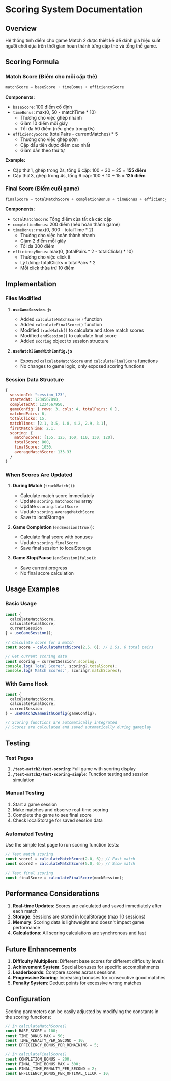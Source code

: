 # Scoring System Documentation

## Overview
Hệ thống tính điểm cho game Match 2 được thiết kế để đánh giá hiệu suất người chơi dựa trên thời gian hoàn thành từng cặp thẻ và tổng thể game.

## Scoring Formula

### Match Score (Điểm cho mỗi cặp thẻ)
```javascript
matchScore = baseScore + timeBonus + efficiencyScore
```

**Components:**
- `baseScore`: 100 điểm cố định
- `timeBonus`: max(0, 50 - matchTime * 10)
  - Thưởng cho việc ghép nhanh
  - Giảm 10 điểm mỗi giây
  - Tối đa 50 điểm (nếu ghép trong 0s)
- `efficiencyScore`: (totalPairs - currentMatches) * 5
  - Thưởng cho việc ghép sớm
  - Cặp đầu tiên được điểm cao nhất
  - Giảm dần theo thứ tự

**Example:**
- Cặp thứ 1, ghép trong 2s, tổng 6 cặp: 100 + 30 + 25 = **155 điểm**
- Cặp thứ 3, ghép trong 4s, tổng 6 cặp: 100 + 10 + 15 = **125 điểm**

### Final Score (Điểm cuối game)
```javascript
finalScore = totalMatchScore + completionBonus + timeBonus + efficiencyBonus
```

**Components:**
- `totalMatchScore`: Tổng điểm của tất cả các cặp
- `completionBonus`: 200 điểm (nếu hoàn thành game)
- `timeBonus`: max(0, 300 - totalTime * 2)
  - Thưởng cho việc hoàn thành nhanh
  - Giảm 2 điểm mỗi giây
  - Tối đa 300 điểm
- `efficiencyBonus`: max(0, (totalPairs * 2 - totalClicks) * 10)
  - Thưởng cho việc click ít
  - Lý tưởng: totalClicks = totalPairs * 2
  - Mỗi click thừa trừ 10 điểm

## Implementation

### Files Modified
1. **`useGameSession.js`**
   - Added `calculateMatchScore()` function
   - Added `calculateFinalScore()` function
   - Modified `trackMatch()` to calculate and store match scores
   - Modified `endSession()` to calculate final score
   - Added `scoring` object to session structure

2. **`useMatch2GameWithConfig.js`**
   - Exposed `calculateMatchScore` and `calculateFinalScore` functions
   - No changes to game logic, only exposed scoring functions

### Session Data Structure
```javascript
{
  sessionId: "session_123",
  startedAt: 1234567890,
  completedAt: 1234567950,
  gameConfig: { rows: 3, cols: 4, totalPairs: 6 },
  matchedPairs: 6,
  totalClicks: 15,
  matchTimes: [2.1, 3.5, 1.8, 4.2, 2.9, 3.1],
  firstMatchTime: 2.1,
  scoring: {
    matchScores: [155, 125, 160, 110, 130, 120],
    totalScore: 800,
    finalScore: 1050,
    averageMatchScore: 133.33
  }
}
```

### When Scores Are Updated
1. **During Match** (`trackMatch()`):
   - Calculate match score immediately
   - Update `scoring.matchScores` array
   - Update `scoring.totalScore`
   - Update `scoring.averageMatchScore`
   - Save to localStorage

2. **Game Completion** (`endSession(true)`):
   - Calculate final score with bonuses
   - Update `scoring.finalScore`
   - Save final session to localStorage

3. **Game Stop/Pause** (`endSession(false)`):
   - Save current progress
   - No final score calculation

## Usage Examples

### Basic Usage
```javascript
const {
  calculateMatchScore,
  calculateFinalScore,
  currentSession
} = useGameSession();

// Calculate score for a match
const score = calculateMatchScore(2.5, 6); // 2.5s, 6 total pairs

// Get current scoring data
const scoring = currentSession?.scoring;
console.log('Total Score:', scoring?.totalScore);
console.log('Match Scores:', scoring?.matchScores);
```

### With Game Hook
```javascript
const {
  calculateMatchScore,
  calculateFinalScore,
  currentSession
} = useMatch2GameWithConfig(gameConfig);

// Scoring functions are automatically integrated
// Scores are calculated and saved automatically during gameplay
```

## Testing

### Test Pages
1. **`/test-match2/test-scoring`**: Full game with scoring display
2. **`/test-match2/test-scoring-simple`**: Function testing and session simulation

### Manual Testing
1. Start a game session
2. Make matches and observe real-time scoring
3. Complete the game to see final score
4. Check localStorage for saved session data

### Automated Testing
Use the simple test page to run scoring function tests:
```javascript
// Test match scoring
const score1 = calculateMatchScore(2.0, 6); // Fast match
const score2 = calculateMatchScore(5.0, 6); // Slow match

// Test final scoring
const finalScore = calculateFinalScore(mockSession);
```

## Performance Considerations

1. **Real-time Updates**: Scores are calculated and saved immediately after each match
2. **Storage**: Sessions are stored in localStorage (max 10 sessions)
3. **Memory**: Scoring data is lightweight and doesn't impact game performance
4. **Calculations**: All scoring calculations are synchronous and fast

## Future Enhancements

1. **Difficulty Multipliers**: Different base scores for different difficulty levels
2. **Achievement System**: Special bonuses for specific accomplishments
3. **Leaderboards**: Compare scores across sessions
4. **Progressive Scoring**: Increasing bonuses for consecutive good matches
5. **Penalty System**: Deduct points for excessive wrong matches

## Configuration

Scoring parameters can be easily adjusted by modifying the constants in the scoring functions:

```javascript
// In calculateMatchScore()
const BASE_SCORE = 100;
const TIME_BONUS_MAX = 50;
const TIME_PENALTY_PER_SECOND = 10;
const EFFICIENCY_BONUS_PER_REMAINING = 5;

// In calculateFinalScore()
const COMPLETION_BONUS = 200;
const FINAL_TIME_BONUS_MAX = 300;
const FINAL_TIME_PENALTY_PER_SECOND = 2;
const EFFICIENCY_BONUS_PER_OPTIMAL_CLICK = 10;
```
